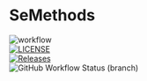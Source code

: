 # SeMethods
![workflow](https://github.com/40545647/sem/actions/workflows/master.yml/badge.svg) <br/>
[![LICENSE](https://img.shields.io/github/license/40545647/sem.svg?style=flat-square)](https://github.com/<github-username>/sem/blob/master/LICENSE) <br/>
[![Releases](https://img.shields.io/github/release/40545647/sem/all.svg?style=flat-square)](https://github.com/<github-username>/sem/releases) <br/>
![GitHub Workflow Status (branch)](https://img.shields.io/github/workflow/status/40545647/sem/A%20workflow%20for%20my%20Hello%20World%20App/develop?style=flat-square)
